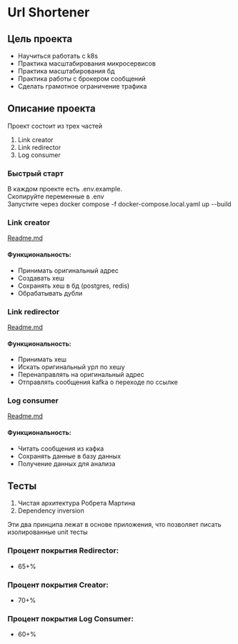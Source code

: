 # Url Shortener

## Цель проекта
- Научиться работать с k8s
- Практика масштабирования микросервисов
- Практика масштабирования бд
- Практика работы с брокером сообщений
- Сделать грамотное ограничение трафика

## Описание проекта
Проект состоит из трех частей
1. Link creator
2. Link redirector
3. Log consumer

### Быстрый старт
В каждом проекте есть .env.example.   
Скопируйте переменные в .env  
Запустите через docker compose -f docker-compose.local.yaml up --build  

### Link creator
[Readme.md](https://github.com/Zrossiz/url-shortener.generator/README.md)
#### Функциональность:
- Принимать оригинальный адрес
- Создавать хеш
- Сохранять хеш в бд (postgres, redis)
- Обрабатывать дубли

### Link redirector
[Readme.md](https://github.com/Zrossiz/url-shortener.logger/README.md)  
#### Функциональность:
- Принимать хеш
- Искать оригинальный урл по хешу
- Перенаправлять на оригинальный адрес
- Отправлять сообщения kafka о переходе по ссылке

### Log consumer
[Readme.md](https://github.com/Zrossiz/url-shortener.redirector/README.md)  
#### Функциональность:
- Читать сообщения из кафка
- Сохранять данные в базу данных
- Получение данных для анализа

## Тесты
1. Чистая архитектура Робрета Мартина
2. Dependency inversion

Эти два принципа лежат в основе приложения, что позволяет писать изолированные unit тесты  
### Процент покрытия Redirector:
- 65+%

### Процент покрытия Creator:
- 70+%

### Процент покрытия Log Consumer:
- 60+%
